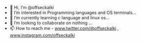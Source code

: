 - 👋 Hi, I’m @offseckalki
- 👀 I’m interested in Programming languages and OS terminals...
- 🌱 I’m currently learning c language and linux os...
- 💞️ I’m looking to collaborate on nothing  ...
- 📫 How to reach me - www.twitter.com/@offseckalki , www.instagram.com/offseckalki

<!---
imdrash/imdrash is a ✨ special ✨ repository because its `README.md` (this file) appears on your GitHub profile.
You can click the Preview link to take a look at your changes.
--->
